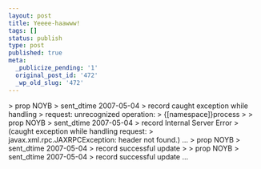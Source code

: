 ```yaml
---
layout: post
title: Yeeee-haawww!
tags: []
status: publish
type: post
published: true
meta:
  _publicize_pending: '1'
  original_post_id: '472'
  _wp_old_slug: '472'
---
```


&gt; prop        NOYB
&gt; sent_dtime  2007-05-04
&gt; record      caught exception while handling
&gt; request: unrecognized operation:
&gt;             {[namespace]}process
&gt;
&gt; prop        NOYB
&gt; sent_dtime  2007-05-04
&gt; record      Internal Server Error
&gt; (caught exception while handling request:
&gt;              javax.xml.rpc.JAXRPCException: header not found.)
...
&gt; prop        NOYB
&gt; sent_dtime  2007-05-04
&gt; record      successful update
&gt;
&gt; prop        NOYB
&gt; sent_dtime  2007-05-04
&gt; record      successful update
...
